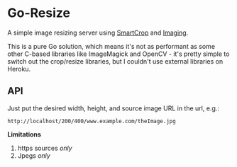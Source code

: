 Go-Resize
===========

A simple image resizing server using
[SmartCrop](https://github.com/muesli/smartcrop) and
[Imaging](https://github.com/disintegration/imaging).

This is a pure Go solution, which means it's not as performant as some
other C-based libraries like ImageMagick and OpenCV - it's pretty simple
to switch out the crop/resize libraries, but I couldn't use external
libraries on Heroku.

## API

Just put the desired width, height, and source image URL in the url,
e.g.:

```
http://localhost/200/400/www.example.com/theImage.jpg
```

**Limitations**

1. https sources _only_
2. Jpegs _only_
